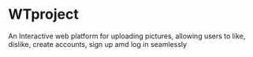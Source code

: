 # WTproject
An Interactive web platform for uploading pictures, allowing users to like, dislike, create accounts, sign up amd log in seamlessly
